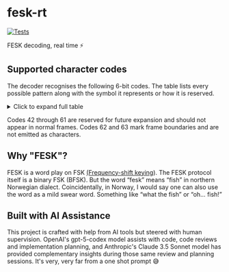 # fesk-rt
[![Tests](https://github.com/eiriksm/fesk-rt/actions/workflows/test.yml/badge.svg)](https://github.com/eiriksm/fesk-rt/actions/workflows/test.yml)

FESK decoding, real time ⚡

## Supported character codes

The decoder recognises the following 6-bit codes. The table lists every
possible pattern along with the symbol it represents or how it is reserved.

<details>
  <summary>Click to expand full table</summary>

| Bits    | Decimal | Symbol            | Notes                         |
| ------- | ------- | ----------------- | ----------------------------- |
| `000000` | 0 | `a` | |
| `000001` | 1 | `b` | |
| `000010` | 2 | `c` | |
| `000011` | 3 | `d` | |
| `000100` | 4 | `e` | |
| `000101` | 5 | `f` | |
| `000110` | 6 | `g` | |
| `000111` | 7 | `h` | |
| `001000` | 8 | `i` | |
| `001001` | 9 | `j` | |
| `001010` | 10 | `k` | |
| `001011` | 11 | `l` | |
| `001100` | 12 | `m` | |
| `001101` | 13 | `n` | |
| `001110` | 14 | `o` | |
| `001111` | 15 | `p` | |
| `010000` | 16 | `q` | |
| `010001` | 17 | `r` | |
| `010010` | 18 | `s` | |
| `010011` | 19 | `t` | |
| `010100` | 20 | `u` | |
| `010101` | 21 | `v` | |
| `010110` | 22 | `w` | |
| `010111` | 23 | `x` | |
| `011000` | 24 | `y` | |
| `011001` | 25 | `z` | |
| `011010` | 26 | `0` | |
| `011011` | 27 | `1` | |
| `011100` | 28 | `2` | |
| `011101` | 29 | `3` | |
| `011110` | 30 | `4` | |
| `011111` | 31 | `5` | |
| `100000` | 32 | `6` | |
| `100001` | 33 | `7` | |
| `100010` | 34 | `8` | |
| `100011` | 35 | `9` | |
| `100100` | 36 | Space (` `) | |
| `100101` | 37 | `,` | |
| `100110` | 38 | `:` | |
| `100111` | 39 | `'` | |
| `101000` | 40 | `"` | |
| `101001` | 41 | Line feed (`\n`) | |
| `101010` | 42 | — | Reserved for future expansion |
| `101011` | 43 | — | Reserved for future expansion |
| `101100` | 44 | — | Reserved for future expansion |
| `101101` | 45 | — | Reserved for future expansion |
| `101110` | 46 | — | Reserved for future expansion |
| `101111` | 47 | — | Reserved for future expansion |
| `110000` | 48 | — | Reserved for future expansion |
| `110001` | 49 | — | Reserved for future expansion |
| `110010` | 50 | — | Reserved for future expansion |
| `110011` | 51 | — | Reserved for future expansion |
| `110100` | 52 | — | Reserved for future expansion |
| `110101` | 53 | — | Reserved for future expansion |
| `110110` | 54 | — | Reserved for future expansion |
| `110111` | 55 | — | Reserved for future expansion |
| `111000` | 56 | — | Reserved for future expansion |
| `111001` | 57 | — | Reserved for future expansion |
| `111010` | 58 | — | Reserved for future expansion |
| `111011` | 59 | — | Reserved for future expansion |
| `111100` | 60 | — | Reserved for future expansion |
| `111101` | 61 | — | Reserved for future expansion |
| `111110` | 62 | — | Frame start marker |
| `111111` | 63 | — | Frame end marker |

</details>

Codes 42 through 61 are reserved for future expansion and should not appear in
normal frames. Codes 62 and 63 mark frame boundaries and are not emitted as
characters.

## Why "FESK"?
FESK is a word play on FSK [(Frequency-shift keying](https://en.wikipedia.org/wiki/Frequency-shift_keying)). The FESK protocol itself is a binary FSK (BFSK). But the word “fesk” means “fish” in northern Norwegian dialect. Coincidentally, in Norway, I would say one can also use the word as a mild swear word. Something like “what the fish” or “oh… fish!”

## Built with AI Assistance

This project is crafted with help from AI tools but steered with human supervision. OpenAI's gpt-5-codex model assists with code, code reviews and implementation planning, and Anthropic's Claude 3.5 Sonnet model has provided complementary insights during those same review and planning sessions. It's very, very far from a one shot prompt 😅
